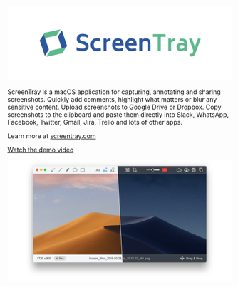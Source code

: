 ![ScreenTray](images/logo.png)

ScreenTray is a macOS application for capturing, annotating and sharing screenshots. Quickly add comments, highlight what matters or blur any sensitive content. Upload screenshots to Google Drive or Dropbox. Copy screenshots to the clipboard and paste them directly into Slack, WhatsApp, Facebook, Twitter, Gmail, Jira, Trello and lots of other apps.

Learn more at [screentray.com](https://screentray.com/)

[Watch the demo video](https://www.youtube.com/watch?v=VYhc2j5oDWE)

![ScreenTray](images/screenshot.png)